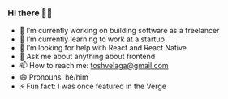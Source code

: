 ### Hi there 👋🏽

- 🔭 I’m currently working on building software as a freelancer
- 🌱 I’m currently learning to work at a startup
- 🤔 I’m looking for help with React and React Native
- 💬 Ask me about anything about frontend 
- 📫 How to reach me: toshvelaga@gmail.com
- 😄 Pronouns: he/him
- ⚡ Fun fact: I was once featured in the Verge

